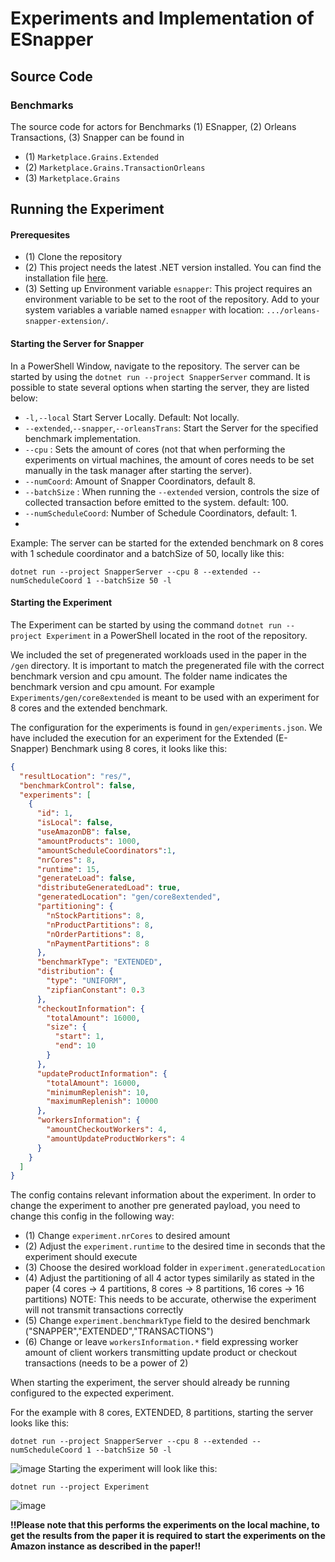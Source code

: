# Experiments and Implementation of ESnapper

## Source Code

### Benchmarks

The source code for actors for Benchmarks (1) ESnapper, (2) Orleans Transactions, (3) Snapper can be found in
- (1) `Marketplace.Grains.Extended`
- (2) `Marketplace.Grains.TransactionOrleans`
- (3) `Marketplace.Grains`

## Running the Experiment
#### Prerequesites
- (1) Clone the repository 
- (2) This project needs the latest .NET version installed. You can find the installation file [here](https://dotnet.microsoft.com/en-us/).
- (3) Setting up Environment variable `esnapper`: This project requires an environment variable to be set to the root of the repository. 
      Add to your system variables a variable named `esnapper` with location: `.../orleans-snapper-extension/`.
#### Starting the Server for Snapper 
In a PowerShell Window, navigate to the repository. The server can be started by using the `dotnet run --project SnapperServer` command.
It is possible to state several options when starting the server, they are listed below:
- `-l,--local` Start Server Locally. Default: Not locally.
- `--extended`,`--snapper`,`--orleansTrans`: Start the Server for the specified benchmark implementation.
- `--cpu` : Sets the amount of cores (not that when performing the experiments on virtual machines, the amount of cores needs to be set manually in the task manager after starting the server).
- `--numCoord`: Amount of Snapper Coordinators, default 8.
- `--batchSize` : When running the `--extended` version, controls the size of collected transaction before emitted to the system. default: 100.
- `--numScheduleCoord`: Number of Schedule Coordinators, default: 1.
- 
Example: The server can be started for the extended benchmark on 8 cores with 1 schedule coordinator and a batchSize of 50, locally like this:
```
dotnet run --project SnapperServer --cpu 8 --extended --numScheduleCoord 1 --batchSize 50 -l
```

#### Starting the Experiment
The Experiment can be started by using the command `dotnet run --project Experiment` in a PowerShell located in the root of the repository.

We included the set of pregenerated workloads used in the paper in the `/gen` directory. It is important to match the pregenerated file with the correct benchmark version and cpu amount. The folder name indicates the benchmark version and cpu amount.
For example `Experiments/gen/core8extended` is meant to be used with an experiment for 8 cores and the extended benchmark.

The configuration for the experiments is found in `gen/experiments.json`. We have included the execution for an experiment for the Extended (E-Snapper) Benchmark using 8 cores, it looks like this:
```json
{
  "resultLocation": "res/",
  "benchmarkControl": false,
  "experiments": [
    {
      "id": 1,
      "isLocal": false,
	  "useAmazonDB": false,
      "amountProducts": 1000,
      "amountScheduleCoordinators":1,
      "nrCores": 8,
      "runtime": 15,
      "generateLoad": false,
      "distributeGeneratedLoad": true,
      "generatedLocation": "gen/core8extended",
      "partitioning": {
        "nStockPartitions": 8,
        "nProductPartitions": 8,
        "nOrderPartitions": 8,
        "nPaymentPartitions": 8
      },
      "benchmarkType": "EXTENDED",
      "distribution": {
        "type": "UNIFORM",
        "zipfianConstant": 0.3
      },
      "checkoutInformation": {
        "totalAmount": 16000,
        "size": {
          "start": 1,
          "end": 10
        }
      },
      "updateProductInformation": {
        "totalAmount": 16000,
        "minimumReplenish": 10,
        "maximumReplenish": 10000
      },
      "workersInformation": {
        "amountCheckoutWorkers": 4,
        "amountUpdateProductWorkers": 4
      }
    }
  ]
}
```
The config contains relevant information about the experiment. In order to change the experiment to another pre generated payload, you need to change this config in the following way:
- (1) Change `experiment.nrCores` to desired amount
- (2) Adjust the `experiment.runtime` to the desired time in seconds that the experiment should execute
- (3) Choose the desired workload folder in `experiment.generatedLocation`
- (4) Adjust the partitioning of all 4 actor types similarily as stated in the paper (4 cores -> 4 partitions, 8 cores -> 8 partitions, 16 cores -> 16 partitions) NOTE: This needs to be accurate, otherwise the experiment will not transmit transactions correctly
- (5) Change `experiment.benchmarkType` field to the desired benchmark ("SNAPPER","EXTENDED","TRANSACTIONS")
- (6) Change or leave `workersInformation.*` field expressing worker amount of client workers transmitting update product or checkout transactions (needs to be a power of 2)

When starting the experiment, the server should already be running configured to the expected experiment. 

For the example with 8 cores, EXTENDED, 8 partitions, starting the server looks like this:
```
dotnet run --project SnapperServer --cpu 8 --extended --numScheduleCoord 1 --batchSize 50 -l
```
![image](https://github.com/microservice-formal-model/orleans-snapper-extension/assets/172083713/71b2096e-a977-42a4-99d4-fe600396ed4b)
Starting the experiment will look like this:
```
dotnet run --project Experiment
```
![image](https://github.com/microservice-formal-model/orleans-snapper-extension/assets/172083713/3268c189-33aa-41f7-92b8-9de64ff90353)

**!!Please note that this performs the experiments on the local machine, to get the results from the paper it is required to start the experiments on the Amazon instance as described in the paper!!**


